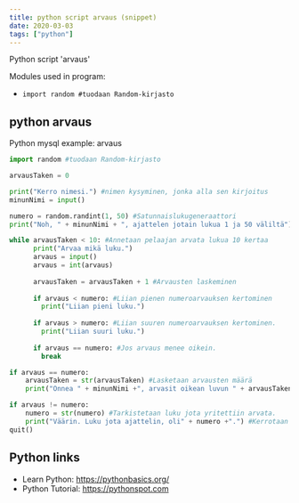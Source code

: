 ```yaml
---
title: python script arvaus (snippet)
date: 2020-03-03
tags: ["python"]
---
```

Python script 'arvaus'


Modules used in program: 
* `import random #tuodaan Random-kirjasto`

## python arvaus

Python mysql example: arvaus

```python
import random #tuodaan Random-kirjasto

arvausTaken = 0 

print("Kerro nimesi.") #nimen kysyminen, jonka alla sen kirjoitus
minunNimi = input() 

numero = random.randint(1, 50) #Satunnaislukugeneraattori
print("Noh, " + minunNimi + ", ajattelen jotain lukua 1 ja 50 väliltä") #Tulostaa ohjeita käyttäjälle.

while arvausTaken < 10: #Annetaan pelaajan arvata lukua 10 kertaa
      print("Arvaa mikä luku.")
      arvaus = input()
      arvaus = int(arvaus)
      
      arvausTaken = arvausTaken + 1 #Arvausten laskeminen
      
      if arvaus < numero: #Liian pienen numeroarvauksen kertominen
        print("Liian pieni luku.")
        
      if arvaus > numero: #Liian suuren numeroarvauksen kertominen.
        print("Liian suuri luku.")
      
      if arvaus == numero: #Jos arvaus menee oikein.
        break

if arvaus == numero: 
    arvausTaken = str(arvausTaken) #Lasketaan arvausten määrä
    print("Onnea " + minunNimi +", arvasit oikean luvun " + arvausTaken + " arvauksella!") #Onnitellaan pelaajaa

if arvaus != numero: 
    numero = str(numero) #Tarkistetaan luku jota yritettiin arvata.
    print("Väärin. Luku jota ajattelin, oli" + numero +".") #Kerrotaan pelaajalle oikea luku.
quit()

```

## Python links

- Learn Python: https://pythonbasics.org/
- Python Tutorial: https://pythonspot.com
